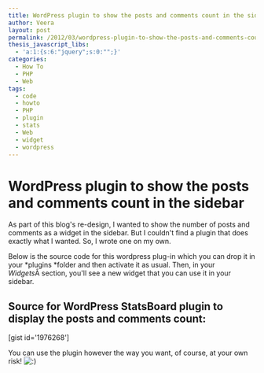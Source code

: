 ```yaml
---
title: WordPress plugin to show the posts and comments count in the sidebar
author: Veera
layout: post
permalink: /2012/03/wordpress-plugin-to-show-the-posts-and-comments-count-in-the-sidebar/
thesis_javascript_libs:
  - 'a:1:{s:6:"jquery";s:0:"";}'
categories:
  - How To
  - PHP
  - Web
tags:
  - code
  - howto
  - PHP
  - plugin
  - stats
  - Web
  - widget
  - wordpress
---
```

# WordPress plugin to show the posts and comments count in the sidebar

As part of this blog's re-design, I wanted to show the number of posts and comments as a widget in the sidebar. But I couldn't find a plugin that does exactly what I wanted. So, I wrote one on my own.

Below is the source code for this wordpress plug-in which you can drop it in your *plugins *folder and then activate it as usual. Then, in your *Widgets*Â section, you'll see a new widget that you can use it in your sidebar.

## Source for WordPress StatsBoard plugin to display the posts and comments count:

[gist id='1976268']

You can use the plugin however the way you want, of course, at your own risk! ![:)][1] 

 [1]: http://veerasundar.com/blog/wp-includes/images/smilies/icon_smile.gif